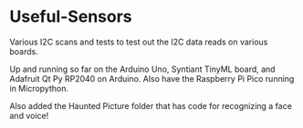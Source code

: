 # Useful-Sensors

Various I2C scans and tests to test out the I2C data reads on various boards.

Up and running so far on the Arduino Uno, Syntiant TinyML board, and Adafruit Qt Py RP2040 on Arduino.  Also have the Raspberry Pi Pico running in Micropython.

Also added the Haunted Picture folder that has code for recognizing a face and voice!
